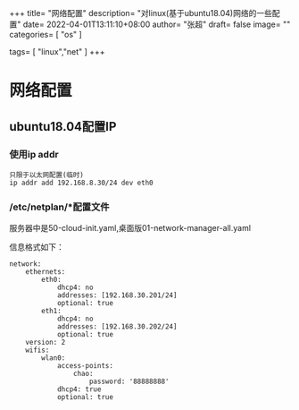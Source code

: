+++
title= "网络配置"
description= "对linux(基于ubuntu18.04)网络的一些配置"
date= 2022-04-01T13:11:10+08:00
author= "张超"
draft= false
image= "" 
categories= [
    "os"
]

tags=  [
    "linux","net"
]
+++

# 网络配置

## ubuntu18.04配置IP

### 使用ip addr
~~~
只限于以太网配置(临时)
ip addr add 192.168.8.30/24 dev eth0
~~~

### /etc/netplan/*配置文件
服务器中是50-cloud-init.yaml,桌面版01-network-manager-all.yaml

信息格式如下：
~~~
network:
    ethernets:
        eth0:
            dhcp4: no
            addresses: [192.168.30.201/24]
            optional: true
        eth1:
            dhcp4: no
            addresses: [192.168.30.202/24]
            optional: true
    version: 2
    wifis:
        wlan0:
            access-points:
                chao:
                    password: '88888888'
            dhcp4: true
            optional: true
~~~